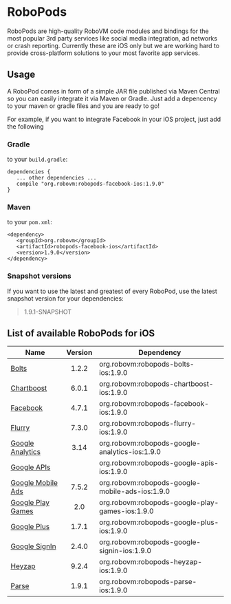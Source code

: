 # RoboPods

RoboPods are high-quality RoboVM code modules and bindings for the most popular 3rd party services 
like social media integration, ad networks or crash reporting. 
Currently these are iOS only but we are working hard to provide cross-platform solutions 
to your most favorite app services.

## Usage

A RoboPod comes in form of a simple JAR file published via Maven Central so you can easily 
integrate it via Maven or Gradle.
Just add a depencency to your maven or gradle files and you are ready to go!

For example, if you want to integrate Facebook in your iOS project, just add the following

### Gradle

to your `build.gradle`:

```
dependencies {
   ... other dependencies ...
   compile "org.robovm:robopods-facebook-ios:1.9.0"
}
```

### Maven

to your `pom.xml`:

```
<dependency>
   <groupId>org.robovm</groupId>
   <artifactId>robopods-facebook-ios</artifactId>
   <version>1.9.0</version>
</dependency>
```

### Snapshot versions

If you want to use the latest and greatest of every RoboPod, use the latest snapshot version for your dependencies:

> 1.9.1-SNAPSHOT

## List of available RoboPods for iOS

|                  Name                   | Version | Dependency                                      |
|-----------------------------------------|:-------:|-------------------------------------------------|
| [Bolts](bolts/)                         | 1.2.2   | org.robovm:robopods-bolts-ios:1.9.0             |
| [Chartboost](chartboost/)               | 6.0.1   | org.robovm:robopods-chartboost-ios:1.9.0        |
| [Facebook](facebook/)                   | 4.7.1   | org.robovm:robopods-facebook-ios:1.9.0          |
| [Flurry](flurry/)                       | 7.3.0   | org.robovm:robopods-flurry-ios:1.9.0            |
| [Google Analytics](google-analytics/)   | 3.14    | org.robovm:robopods-google-analytics-ios:1.9.0  |
| [Google APIs](google-apis/)             |         | org.robovm:robopods-google-apis-ios:1.9.0       |
| [Google Mobile Ads](google-mobile-ads/) | 7.5.2   | org.robovm:robopods-google-mobile-ads-ios:1.9.0 |
| [Google Play Games](google-play-games/) | 2.0     | org.robovm:robopods-google-play-games-ios:1.9.0 |
| [Google Plus](google-plus/)             | 1.7.1   | org.robovm:robopods-google-plus-ios:1.9.0       |
| [Google SignIn](google-signin/)         | 2.4.0   | org.robovm:robopods-google-signin-ios:1.9.0     |
| [Heyzap](heyzap/)                       | 9.2.4   | org.robovm:robopods-heyzap-ios:1.9.0            |
| [Parse](parse/)                         | 1.9.1   | org.robovm:robopods-parse-ios:1.9.0             |